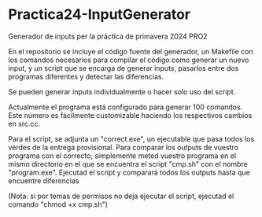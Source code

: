 # Practica24-InputGenerator
Generador de inputs per la práctica de primavera 2024 PRO2

En el repositorio se incluye el código fuente del generador, un Makefile con los comandos necesarios para compilar el código como generar un nuevo input, y un script que se encarga de generar inputs, pasarlos entre dos programas diferentes y detectar las diferencias.

Se pueden generar inputs individualmente o hacer solo uso del script. 

Actualmente el programa está configurado para generar 100 comandos.
Este número es fácilmente customizable haciendo los respectivos cambios en src.cc.

Para el script, se adjunta un "correct.exe", un ejecutable que pasa todos los verdes de la entrega provisional. Para comparar los outputs de vuestro programa con el correcto, simplemente meted vuestro programa en el mismo directorio en el que se encuentra el script "cmp.sh" con el nombre "program.exe".
Ejecutad el script y comparará todos los outputs hasta que encuentre diferencias

(Nota: si por temas de permisos no deja ejecutar el script, ejecutad el comando "chmod +x cmp.sh")
